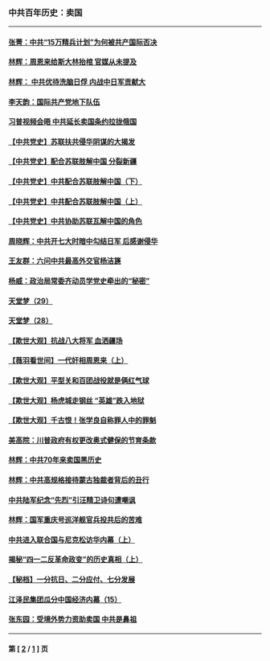 ### 中共百年历史：卖国
---
#### [张菁：中共“15万精兵计划”为何被共产国际否决](../../pages/nf1176117/n13967677.md?07130430) 
#### [林辉：周恩来给斯大林抬棺 官媒从未提及](../../pages/nf1176117/n13961173.md?07130430) 
#### [林辉： 中共优待洗脑日俘 内战中日军贡献大](../../pages/nf1176117/n13624644.md?07130430) 
#### [李天韵：国际共产党地下队伍](../../pages/nf1176117/n13611808.md?07130430) 
#### [习普视频会晤 中共延长卖国条约拉拢俄国](../../pages/nf1176117/n13060971.md?07130430) 
#### [【中共党史】苏联扶共侵华阴谋的大揭发](../../pages/nf1176117/n13056050.md?07130430) 
#### [【中共党史】配合苏联肢解中国 分裂新疆](../../pages/nf1176117/n13040700.md?07130430) 
#### [【中共党史】中共配合苏联肢解中国（下）](../../pages/nf1176117/n13035660.md?07130430) 
#### [【中共党史】中共配合苏联肢解中国（上）](../../pages/nf1176117/n13030262.md?07130430) 
#### [【中共党史】中共协助苏联瓦解中国的角色](../../pages/nf1176117/n13018109.md?07130430) 
#### [周晓辉：中共开七大时暗中勾结日军 后感谢侵华](../../pages/nf1176117/n12921960.md?07130430) 
#### [王友群：六问中共最高外交官杨洁篪](../../pages/nf1176117/n12836495.md?07130430) 
#### [杨威：政治局常委齐动员学党史牵出的“秘密”](../../pages/nf1176117/n12764642.md?07130430) 
#### [天堂梦（29）](../../pages/nf1176117/n12408465.md?07130430) 
#### [天堂梦（28）](../../pages/nf1176117/n12408309.md?07130430) 
#### [【欺世大观】抗战八大将军 血洒疆场](../../pages/nf1176117/n12357044.md?07130430) 
#### [【薇羽看世间】一代奸相周恩来（上）](../../pages/nf1176117/n12401109.md?07130430) 
#### [【欺世大观】平型关和百团战役就是俩红气球](../../pages/nf1176117/n12359157.md?07130430) 
#### [【欺世大观】杨虎城走钢丝 “英雄”跌入地狱](../../pages/nf1176117/n12358840.md?07130430) 
#### [【欺世大观】千古恨！张学良自称罪人中的罪魁](../../pages/nf1176117/n12358629.md?07130430) 
#### [美高院：川普政府有权更改奥式健保的节育条款](../../pages/nf1176117/n12242171.md?07130430) 
#### [林辉：中共70年来卖国黑历史](../../pages/nf1176117/n11552181.md?07130430) 
#### [林辉：中共高规格接待蒙古独裁者背后的丑行](../../pages/nf1176117/n11225005.md?07130430) 
#### [中共陆军纪念“先烈”引汪精卫诗句遭嘲讽](../../pages/nf1176117/n11153345.md?07130430) 
#### [林辉：国军重庆号巡洋舰官兵投共后的苦难](../../pages/nf1176117/n10997801.md?07130430) 
#### [中共进入联合国与尼克松访华内幕（上）](../../pages/nf1176117/n10138788.md?07130430) 
#### [揭秘“四一二反革命政变”的历史真相（上）](../../pages/nf1176117/n9996650.md?07130430) 
#### [【秘档】一分抗日、二分应付、七分发展](../../pages/nf1176117/n9331484.md?07130430) 
#### [江泽民集团瓜分中国经济内幕（15）](../../pages/nf1176117/n9268584.md?07130430) 
#### [张东园：受境外势力资助卖国 中共是鼻祖](../../pages/nf1176117/n9272480.md?07130430) 

---
#### 第 [ [2](./2.md?07130430) / [1](./1.md?07130430) ] 页
